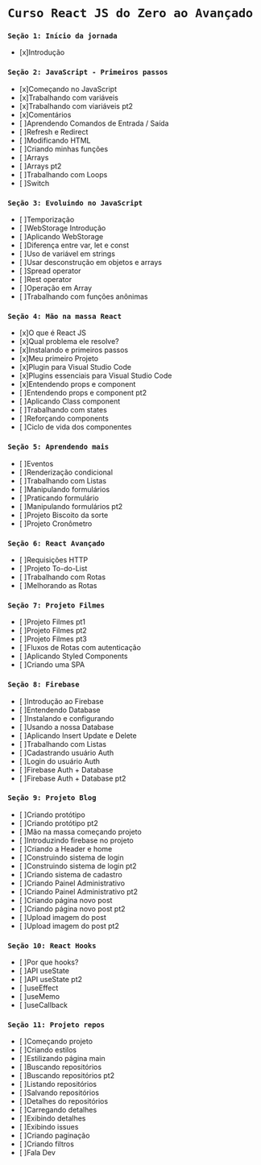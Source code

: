 # `Curso React JS do Zero ao Avançado`



### `Seção 1: Início da jornada`
- [x]Introdução  


### `Seção 2: JavaScript - Primeiros passos`
- [x]Começando no JavaScript  
- [x]Trabalhando com variáveis  
- [x]Trabalhando com viariáveis pt2  
- [x]Comentários  
- [ ]Aprendendo Comandos de Entrada / Saída  
- [ ]Refresh e Redirect  
- [ ]Modificando HTML  
- [ ]Criando minhas funções  
- [ ]Arrays  
- [ ]Arrays pt2  
- [ ]Trabalhando com Loops  
- [ ]Switch  


### `Seção 3: Evoluindo no JavaScript`
- [ ]Temporização  
- [ ]WebStorage Introdução  
- [ ]Aplicando WebStorage  
- [ ]Diferença entre var, let e const  
- [ ]Uso de variável em strings  
- [ ]Usar desconstrução em objetos e arrays  
- [ ]Spread operator  
- [ ]Rest operator  
- [ ]Operação em Array  
- [ ]Trabalhando com funções anônimas  


### `Seção 4: Mão na massa React`
- [x]O que é React JS  
- [x]Qual problema ele resolve?   
- [x]Instalando e primeiros passos  
- [x]Meu primeiro Projeto  
- [x]Plugin para Visual Studio Code  
- [x]Plugins essenciais para Visual Studio Code  
- [x]Entendendo props e component  
- [ ]Entendendo props e component pt2  
- [ ]Aplicando Class component  
- [ ]Trabalhando com states  
- [ ]Reforçando components  
- [ ]Ciclo de vida dos componentes  


### `Seção 5: Aprendendo mais`
- [ ]Eventos  
- [ ]Renderização condicional  
- [ ]Trabalhando com Listas  
- [ ]Manipulando formulários  
- [ ]Praticando formulário  
- [ ]Manipulando formulários pt2  
- [ ]Projeto Biscoito da sorte  
- [ ]Projeto Cronômetro  


### `Seção 6: React Avançado`
- [ ]Requisições HTTP  
- [ ]Projeto To-do-List  
- [ ]Trabalhando com Rotas  
- [ ]Melhorando as Rotas  

### `Seção 7: Projeto Filmes`
- [ ]Projeto Filmes pt1  
- [ ]Projeto Filmes pt2  
- [ ]Projeto Filmes pt3  
- [ ]Fluxos de Rotas com autenticação  
- [ ]Aplicando Styled Components  
- [ ]Criando uma SPA  


### `Seção 8: Firebase`
- [ ]Introdução ao Firebase  
- [ ]Entendendo Database  
- [ ]Instalando e configurando  
- [ ]Usando a nossa Database  
- [ ]Aplicando Insert Update e Delete  
- [ ]Trabalhando com Listas  
- [ ]Cadastrando usuário Auth  
- [ ]Login do usuário Auth  
- [ ]Firebase Auth + Database  
- [ ]Firebase Auth + Database pt2  


### `Seção 9: Projeto Blog`
- [ ]Criando protótipo  
- [ ]Criando protótipo pt2  
- [ ]Mão na massa começando projeto  
- [ ]Introduzindo firebase no projeto  
- [ ]Criando a Header e home  
- [ ]Construindo sistema de login  
- [ ]Construindo sistema de login pt2  
- [ ]Criando sistema de cadastro  
- [ ]Criando Painel Administrativo  
- [ ]Criando Painel Administrativo pt2  
- [ ]Criando página novo post  
- [ ]Criando página novo post pt2  
- [ ]Upload imagem do post  
- [ ]Upload imagem do post pt2  


### `Seção 10: React Hooks`
- [ ]Por que hooks?  
- [ ]API useState  
- [ ]API useState pt2  
- [ ]useEffect  
- [ ]useMemo  
- [ ]useCallback  


### `Seção 11: Projeto repos`
- [ ]Começando projeto  
- [ ]Criando estilos  
- [ ]Estilizando página main  
- [ ]Buscando repositórios  
- [ ]Buscando repositórios pt2  
- [ ]Listando repositórios  
- [ ]Salvando repositórios  
- [ ]Detalhes do repositórios  
- [ ]Carregando detalhes  
- [ ]Exibindo detalhes  
- [ ]Exibindo issues  
- [ ]Criando paginação  
- [ ]Criando filtros  
- [ ]Fala Dev  
